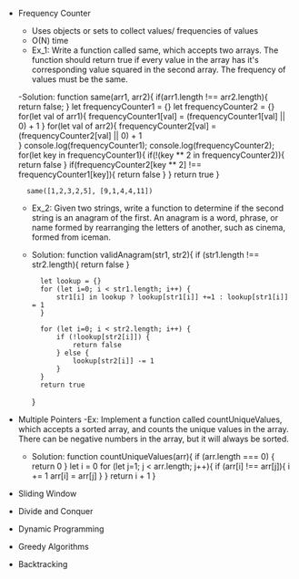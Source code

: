 - Frequency Counter
    - Uses objects or sets to collect values/ frequencies of values
    - O(N) time 
    - Ex_1: 
        Write a function called same, which accepts two arrays. The function should return true if every value in the array has it's corresponding value squared in the second array. The frequency of values must be the same.

    -Solution:
        function same(arr1, arr2){
            if(arr1.length !== arr2.length){
                return false;
            }
            let frequencyCounter1 = {}
            let frequencyCounter2 = {}
            for(let val of arr1){
                frequencyCounter1[val] = (frequencyCounter1[val] || 0) + 1
            }
            for(let val of arr2){
                frequencyCounter2[val] = (frequencyCounter2[val] || 0) + 1        
            }
            console.log(frequencyCounter1);
            console.log(frequencyCounter2);
            for(let key in frequencyCounter1){
                if(!(key ** 2 in frequencyCounter2)){
                    return false
                }
                if(frequencyCounter2[key ** 2] !== frequencyCounter1[key]){
                    return false
                }
            }
            return true
        }

        same([1,2,3,2,5], [9,1,4,4,11])


    - Ex_2: 
        Given two strings, write a function to determine if the second string is an anagram of the first. An anagram is a word, phrase, or name formed by rearranging the letters of another, such as cinema, formed from iceman.

    - Solution:
        function validAnagram(str1, str2){
            if (str1.length !== str2.length){
                return false
            }
            
            let lookup = {}
            for (let i=0; i < str1.length; i++) {
                str1[i] in lookup ? lookup[str1[i]] +=1 : lookup[str1[i]] = 1
            }
            
            for (let i=0; i < str2.length; i++) {
                if (!lookup[str2[i]]) {
                    return false
                } else {
                    lookup[str2[i]] -= 1
                }
            }
            return true
        }



- Multiple Pointers
    -Ex:
        Implement a function called countUniqueValues, which accepts a sorted array, and counts the unique values in the array. There can be negative numbers in the array, but it will always be sorted.

    - Solution:
        function countUniqueValues(arr){
            if (arr.length === 0) {
                return 0
            }
            let i = 0
            for (let j=1; j < arr.length; j++){
                if (arr[i] !== arr[j]){
                    i += 1
                    arr[i] = arr[j]
                } 
            }
            return i + 1
        }


- Sliding Window
- Divide and Conquer
- Dynamic Programming
- Greedy Algorithms
- Backtracking